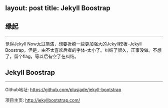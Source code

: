 layout: post
title: Jekyll Boostrap
---

## 缘起
----
觉得Jekyll Now太过简洁，想要折腾一些更加强大的Jekyll模板-Jekyll Boostrap，但是，由不太喜欢后者的字体-太小了。纠结了很久，正事没做。不想了，留个flag，等以后有空了在纠结。

## Jekyll Boostrap
----

Github地址: <https://github.com/plusjade/jekyll-bootstrap>

项目主页: <http://jekyllbootstrap.com/>



